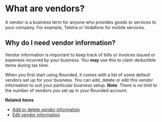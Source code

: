# What are vendors?

A vendor is a business term for anyone who provides goods or services to your company. For example, Telstra or Vodafone for mobile services. 

## Why do I need vendor information?
Vendor information is important to keep track of bills or invoices issued or expenses incurred by your business. You **may** use this to claim deductible items during tax time.

When you first start using Rounded, it comes with a list of some default vendors set up for your business. You can add, delete or edit this vendor information to suit your particular business setup. 
**Note**: There is no limit to the number of vendors you set up in your Rounded account. 
 


**Related items**
* [Add or delete vendor information](/vendors/can-i-add-or-delete-existing-vendor-information.md)
* [Edit vendor information](/vendors/how-do-i-edit-existing-vendor-information.md)


